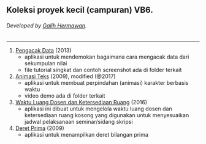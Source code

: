 ## Koleksi proyek kecil (campuran) VB6.
###### Developed by [Galih Hermawan](https://galih.eu).
---

1. [Pengacak Data](https://github.com/galihboy/vb6-mini-projects/tree/main/Pengacak%20Data) (2013)
	- aplikasi untuk mendemokan bagaimana cara mengacak data dari sekumpulan nilai
	- file tutorial singkat dan contoh screenshot ada di folder terkait
2. [Animasi Teks](https://github.com/galihboy/vb6-mini-projects/tree/main/Animasi_Teks) (2009), modified (@2017)
	- aplikasi untuk membuat perpindahan (animasi) karakter berbasis waktu
	- video demo ada di folder terkait
3. [Waktu Luang Dosen dan Ketersediaan Ruang](https://github.com/galihboy/vb6-mini-projects/tree/main/waktu_luang_dosen) (2016)
	- aplikasi ini dibuat untuk mengelola waktu luang dosen dan ketersediaan ruang kosong yang digunakan untuk menyesuaikan jadwal pelaksanaan seminar/sidang skripsi
4. [Deret Prima](https://github.com/galihboy/vb6-mini-projects/tree/main/Deret_Prima) (2009)
	- aplikasi untuk menampilkan deret bilangan prima